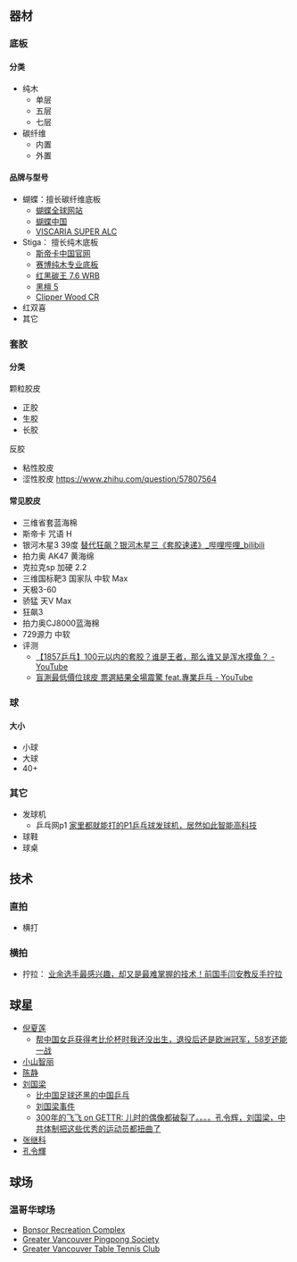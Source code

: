 ## 器材
### 底板
#### 分类
- 纯木
   - 单层
   - 五层
   - 七层
- 碳纤维
   - 内置
   - 外置
#### 品牌与型号
- 蝴蝶：擅长碳纤维底板 
   - [蝴蝶全球网站](https://www.butterfly-global.com/cn/)
   - [蝴蝶中国](http://www.butterfly-china.com/)
   - [VISCARIA SUPER ALC](https://www.butterfly-global.com/cn/products/detail/37191.html)
- Stiga： 擅长纯木底板
  - [斯帝卡中国官网](http://www.stigasports.cn/)
  - [赛博纯木专业底板](http://www.stigasports.cn/product/diban/cybershape/665.html)
  - [红黑碳王 7.6 WRB](http://www.stigasports.cn/product/diban/carbo/432.html)
  - [黑檀 5](http://www.stigasports.cn/product/diban/hardwood/262.html)
  - [Clipper Wood CR](http://www.stigasports.cn/product/diban/clipper/239.html)
- 红双喜
- 其它

### 套胶
#### 分类
颗粒胶皮
- 正胶
- 生胶
- 长胶

反胶
- 粘性胶皮
- 涩性胶皮
https://www.zhihu.com/question/57807564 

#### 常见胶皮

- 三维省套蓝海棉 
- 斯帝卡 咒语 H 
- 银河木星3 39度 [替代狂飙？银河木星三《套胶速递》_哔哩哔哩_bilibili](https://www.bilibili.com/video/BV15b4y1m7Je)
- 拍力奥 AK47 黄海绵
- 克拉克sp 加硬 2.2
- 三维国标靶3 国家队 中软 Max
- 天极3-60
- 骄猛 天V Max 
- 狂飙3
- 拍力奥CJ8000蓝海棉
- 729源力 中软
- 评测
    - [【1857乒乓】100元以内的套胶？谁是王者，那么谁又是浑水摸鱼？ - YouTube](https://www.youtube.com/watch?v=Ks9KFB-INBM)
    - [盲測最低價位球皮 票選結果全場震驚 feat.專業乒乓 - YouTube](https://www.youtube.com/watch?v=mPVZtH_QZ5o)


### 球
#### 大小
- 小球
- 大球
- 40+
### 其它
- 发球机
    - 乒乓网p1 [家里都就能打的P1乒乓球发球机，居然如此智能高科技](https://youtu.be/B8leAYVOv3U)
- 球鞋
- 球桌
## 技术
### 直拍
- 横打

### 横拍
- 拧拉： [业余选手最感兴趣，却又是最难掌握的技术！前国手闫安教反手拧拉](https://www.youtube.com/watch?v=zq51nG4Jfao)

## 球星
- [倪夏莲](https://zh.wikipedia.org/wiki/%E5%80%AA%E5%A4%8F%E8%8E%B2) 
     - [帮中国女乒获得考比伦杯时我还没出生，退役后还是欧洲冠军，58岁还能一战](https://www.youtube.com/watch?v=3KhDPSVSyrk)
- [小山智丽](https://zh.wikipedia.org/wiki/%E4%BD%95%E6%99%BA%E4%B8%BD)
- [陈静](https://zh.wikipedia.org/wiki/%E9%99%B3%E9%9D%9C_(%E4%B9%92%E4%B9%93%E7%90%83%E9%81%8B%E5%8B%95%E5%93%A1))
- [刘国梁](https://zh.wikipedia.org/wiki/%E5%88%98%E5%9B%BD%E6%A2%81)
    - [比中国足球还黑的中国乒乓](https://www.bcbay.com/news/2023/04/07/852008.html) 
    - [刘国梁事件](https://zh.wikipedia.org/wiki/%E5%88%98%E5%9B%BD%E6%A2%81%E4%BA%8B%E4%BB%B6) 
    - [300年的飞飞 on GETTR: 儿时的偶像都破裂了。。。。孔令辉，刘国梁，中共体制把这些优秀的运动员都扭曲了](https://gettr.com/post/phbyazb6ea)
- [张继科](https://zh.wikipedia.org/wiki/%E5%BC%A0%E7%BB%A7%E7%A7%91)
- [孔令輝](https://zh.wikipedia.org/wiki/%E5%AD%94%E4%BB%A4%E8%BC%9D)

## 球场
### 温哥华球场

- [Bonsor Recreation Complex](https://www.burnaby.ca/recreation-and-arts/programs-and-activities/daily-activities?activity_tid=666&location_ref=2996) 
- [Greater Vancouver Pingpong Society](https://goo.gl/maps/B8xzcY5juAEfDkVU8)
- [Greater Vancouver Table Tennis Club](https://goo.gl/maps/rcmnjvvxC4r3JSh3A)

